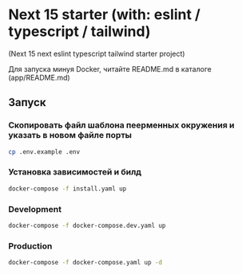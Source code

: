 # Next 15 starter (with: eslint / typescript / tailwind)
(Next 15 next eslint typescript tailwind starter project)

Для запуска минуя Docker, читайте README.md в каталоге (app/README.md)

## Запуск
### Скопировать файл шаблона пеерменных окружения и указать в новом файле порты
```bash
cp .env.example .env
```
### Установка зависимостей и билд
```bash
docker-compose -f install.yaml up
```
### Development
```bash
docker-compose -f docker-compose.dev.yaml up
```
### Production
```bash
docker-compose -f docker-compose.yaml up -d
```